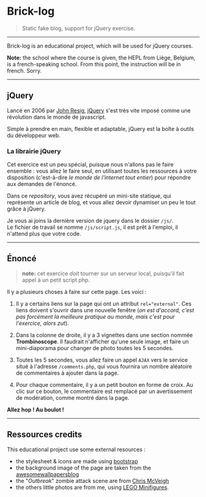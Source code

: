 # Brick-log

> Static fake blog, support for jQuery exercise.

* * *

Brick-log is an educational project, which will be used for jQuery courses.

**Note:** the school where the course is given, the HEPL from Liège, Belgium, is a french-speaking school. From this point, the instruction will be in french. Sorry.

* * *

## jQuery

Lancé en 2006 par [John Resig](http://fr.wikipedia.org/wiki/John_Resig), [jQuery](http://jquery.com) s'est très vite imposé comme une révolution dans le monde de javascript.

Simple à prendre en main, flexible et adaptable, jQuery est la boîte à outils du développeur web.

### La librairie jQuery

Cet exercice est un peu spécial, puisque nous n'allons pas le faire ensemble : vous allez le faire seul, en utilisant toutes les ressources à votre disposition (c'est-à-dire *le monde de l'internet tout entier*) pour répondre aux demandes de l'énoncé.

Dans ce *repository*, vous avez récupéré un mini-site statique, qui représente un article de blog, et vous allez devoir dynamiser un peu le tout grâce à jQuery.

Je vous ai joins la dernière version de jquery dans le dossier `/js/`.  
Le fichier de travail se nomme `/js/script.js`, il est prêt à l'emploi, il n'attend plus que votre code.

* * *

## Énoncé

> **note:** cet exercice *doit* tourner sur un serveur local, puisqu'il fait appel à un petit script php.

Il y a plusieurs choses à faire sur cette page. Les voici : 

1. Il y a certains liens sur la page qui ont un attribut `rel="external"`. Ces liens doivent s'ouvrir dans une nouvelle fenêtre (*on est d'accord, c'est pas forcément la meilleure pratique au monde, mais c'est pour l'exercice, alors zut*).
    
2. Dans la colonne de droite, il y a 3 vignettes dans une section nommée **Trombinoscope**. Il faudrait n'afficher qu'une seule image, et faire un mini-diaporama pour changer de photo toutes les 5 secondes.

3. Toutes les 5 secondes, vous allez faire un appel `AJAX` vers le service situé à l'adresse `/comments.php`, qui vous fournira un nombre aléatoire de commentaires à ajouter dans la page.

4. Pour chaque commentaire, il y a un petit bouton en forme de croix. Au clic sur ce bouton, le commentaire est remplacé par un avertissement de modération, comme montré dans la page.

**Allez hop ! Au boulot !**
* * *

## Ressources credits

This educational project use some external resources : 

* the stylesheet & icons are made using [bootstrap](http://getbootstrap.com)
* the background image of the page are taken from the [awesomewallpapersblog](http://awesomewallpapersblog.com/2010/09/02/misc-wallpaper-set-23/lego-red-1440x900/)
* the "*Outbreak*" zombie attack scene are from [Chris McVeigh](https://www.flickr.com/photos/powerpig)
* the others little photos are from me, using [LEGO Minifigures](http://minifigures.lego.com).
